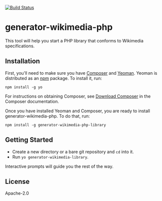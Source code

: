 [![Build Status](https://travis-ci.org/wikimedia/generator-wikimedia-php.svg?branch=master)](https://travis-ci.org/wikimedia/generator-wikimedia-php)

# generator-wikimedia-php

This tool will help you start a PHP library that conforms to Wikimedia
specifications.

## Installation

First, you'll need to make sure you have [Composer](https://getcomposer.org/)
and [Yeoman](http://yeoman.io/). Yeoman is distributed as an
[npm](https://npmjs.org) package. To install it, run:


```
npm install -g yo
```

For instructions on obtaining Composer, see [Download
Composer](https://getcomposer.org/download/) in the Composer documentation.

Once you have installed Yeoman and Composer, you are ready to install
generator-wikimedia-php. To do that, run:

```
npm install -g generator-wikimedia-php-library
```

## Getting Started

* Create a new directory or a bare git repository and `cd` into it.
* Run `yo generator-wikimedia-library`.

Interactive prompts will guide you the rest of the way.

## License

Apache-2.0
